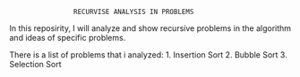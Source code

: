                     RECURVISE ANALYSIS IN PROBLEMS

In this reposirity, I will analyze and show recursive problems in the algorithm and ideas of specific problems.

There is a list of problems that i analyzed:
    1.  Insertion Sort
    2.  Bubble Sort
    3.  Selection Sort